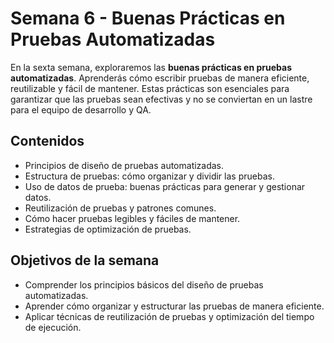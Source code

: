 # Semana 6 - Buenas Prácticas en Pruebas Automatizadas

En la sexta semana, exploraremos las **buenas prácticas en pruebas automatizadas**. Aprenderás cómo escribir pruebas de manera eficiente, reutilizable y fácil de mantener. Estas prácticas son esenciales para garantizar que las pruebas sean efectivas y no se conviertan en un lastre para el equipo de desarrollo y QA.

## Contenidos

- Principios de diseño de pruebas automatizadas.
- Estructura de pruebas: cómo organizar y dividir las pruebas.
- Uso de datos de prueba: buenas prácticas para generar y gestionar datos.
- Reutilización de pruebas y patrones comunes.
- Cómo hacer pruebas legibles y fáciles de mantener.
- Estrategias de optimización de pruebas.

## Objetivos de la semana

- Comprender los principios básicos del diseño de pruebas automatizadas.
- Aprender cómo organizar y estructurar las pruebas de manera eficiente.
- Aplicar técnicas de reutilización de pruebas y optimización del tiempo de ejecución.
